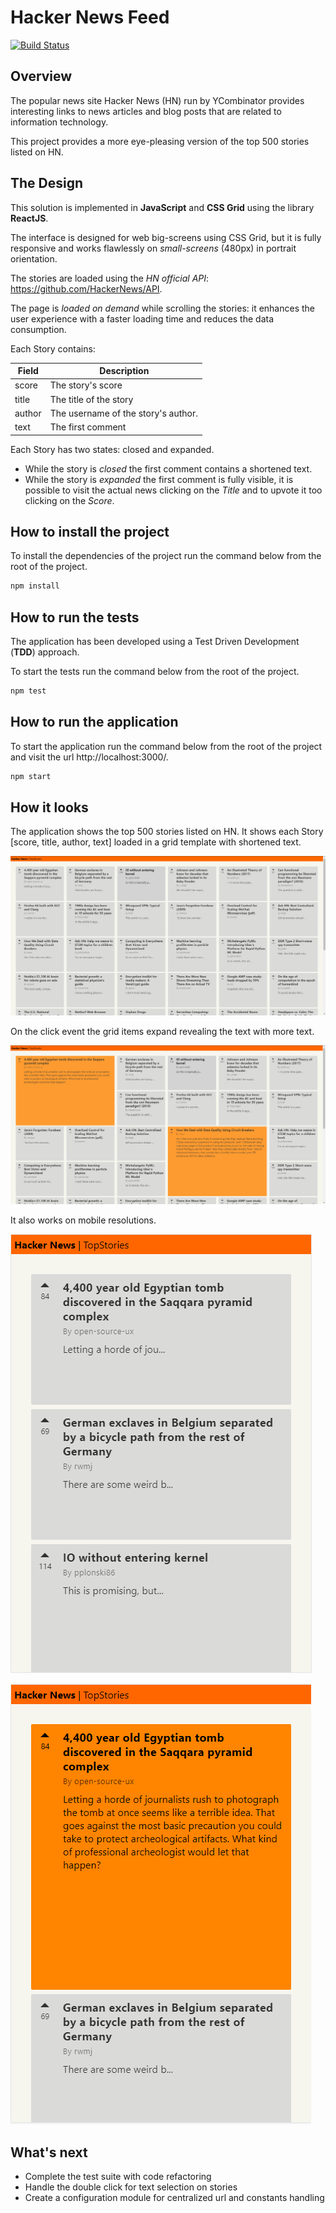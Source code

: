 # Hacker News Feed
[![Build Status](https://travis-ci.org/francescofavatella/hacker_news_feed.svg?branch=master)](https://travis-ci.org/francescofavatella/hacker_news_feed)

## Overview

The popular news site Hacker News (HN) run by YCombinator provides interesting links to news articles and blog posts that are related to information technology.

This project provides a more eye-pleasing version of the top 500 stories listed on HN.

## The Design

This solution is implemented in **JavaScript** and **CSS Grid** using the library **ReactJS**.

The interface is designed for web big-screens using CSS Grid, but it is fully responsive and works flawlessly on _small-screens_ (480px) in portrait orientation.

The stories are loaded using the _HN official API_: https://github.com/HackerNews/API.

The page is _loaded on demand_ while scrolling the stories: it enhances the user experience with a faster loading time and reduces the data consumption.

Each Story contains:

| Field  | Description                         |
| ------ | ----------------------------------- |
| score  | The story's score                   |
| title  | The title of the story              |
| author | The username of the story's author. |
| text   | The first comment                   |

Each Story has two states: closed and expanded.

- While the story is _closed_ the first comment contains a shortened text.
- While the story is _expanded_ the first comment is fully visible, it is possible to visit the actual news clicking on the _Title_ and to upvote it too clicking on the _Score_.

## How to install the project

To install the dependencies of the project run the command below from the root of the project.

```bash
npm install
```

## How to run the tests

The application has been developed using a Test Driven Development (**TDD**) approach.

To start the tests run the command below from the root of the project.

```bash
npm test
```

## How to run the application

To start the application run the command below from the root of the project and visit the url http://localhost:3000/.

```bash
npm start
```

## How it looks

The application shows the top 500 stories listed on HN.
It shows each Story [score, title, author, text] loaded in a grid template with shortened text.

![Web Interface][web_closed]

On the click event the grid items expand revealing the text with more text.

![Web Interface Expanded][web_expanded]

It also works on mobile resolutions.

![Mobile Interface][mobile_closed]

![Mobile Interface Expanded][mobile_expanded]

[mobile_closed]: /designs/HN_initial_480p_closed.png
[mobile_expanded]: /designs/HN_initial_480p_expanded.png
[web_closed]: /designs/HN_initial_1920p_closed.png
[web_expanded]: /designs/HN_initial_1920p_expanded.png

## What's next

- Complete the test suite with code refactoring
- Handle the double click for text selection on stories
- Create a configuration module for centralized url and constants handling
